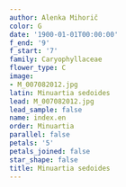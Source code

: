 ```yaml
---
author: Alenka Mihorič
color: G
date: '1900-01-01T00:00:00'
f_end: '9'
f_start: '7'
family: Caryophyllaceae
flower_type: C
image:
- M_007082012.jpg
latin: Minuartia sedoides
lead: M_007082012.jpg
lead_sample: false
name: index.en
order: Minuartia
parallel: false
petals: '5'
petals_joined: false
star_shape: false
title: Minuartia sedoides
---
```


